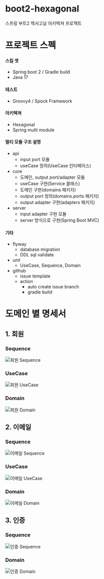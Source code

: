 # boot2-hexagonal
스프링 부트2 헥사고날 아키텍쳐 프로젝트

# 프로젝트 스펙
#### 스킬 셋
  * Spring boot 2 / Gradle build
  * Java 17

#### 테스트
  * Groovy4 / Spock Framework

#### 아키텍쳐
  * Hexagonal
  * Spring multi module

#### 멀티 모듈 구조 설명
  * api
    * input port 모듈
    * useCase 정의(UseCase 인터페이스)
  * core
    * 도메인, output port/adapter 모듈
    * useCase 구현(Service 클래스)
    * 도메인 구현(domains 패키지)
    * output port 정의(domains.ports 패키지)
    * output adapter 구현(adapters 패키지)
  * server 
    * input adapter 구현 모듈
    * server 방식으로 구현(Spring Boot MVC)

#### 기타
  * flyway
    * database migration
    * DDL sql validate
  * uml
    * UseCase, Sequence, Domain
  * github
    * issue template
    * action
      * auto create issue branch
      * gradle build

# 도메인 별 명세서
## 1. 회원
### Sequence
![회원 Sequence](http://www.plantuml.com/plantuml/proxy?src=https://raw.githubusercontent.com/dykim-base-project/boot2-hexagonal/main/.uml/member/Sequence.puml)

### UseCase
![회원 UseCase](http://www.plantuml.com/plantuml/proxy?src=https://raw.githubusercontent.com/dykim-base-project/boot2-hexagonal/main/.uml/member/UseCase.puml)

### Domain
![회원 Domain](http://www.plantuml.com/plantuml/proxy?src=https://raw.githubusercontent.com/dykim-base-project/boot2-hexagonal/main/.uml/member/Domain.puml)

## 2. 이메일
### Sequence
![이메일 Sequence](http://www.plantuml.com/plantuml/proxy?src=https://raw.githubusercontent.com/dykim-base-project/boot2-hexagonal/main/.uml/email/Sequence.puml)

### UseCase
![이메일 UseCase](http://www.plantuml.com/plantuml/proxy?src=https://raw.githubusercontent.com/dykim-base-project/boot2-hexagonal/main/.uml/email/UseCase.puml)

### Domain
![이메일 Domain](http://www.plantuml.com/plantuml/proxy?src=https://raw.githubusercontent.com/dykim-base-project/boot2-hexagonal/main/.uml/email/Domain.puml)

## 3. 인증
### Sequence
![인증 Sequence](http://www.plantuml.com/plantuml/proxy?src=https://raw.githubusercontent.com/dykim-base-project/boot2-hexagonal/main/.uml/authentication/Sequence.puml)

### Domain
![인증 Domain](http://www.plantuml.com/plantuml/proxy?src=https://raw.githubusercontent.com/dykim-base-project/boot2-hexagonal/main/.uml/authentication/Domain.puml)

